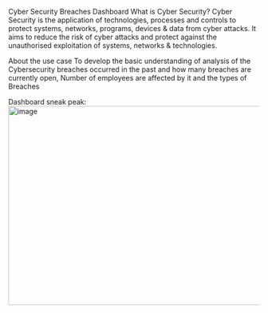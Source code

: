 Cyber Security Breaches Dashboard
What is Cyber Security?
Cyber Security is the application of technologies, processes and controls to protect systems, networks, programs, devices & data from cyber attacks. It aims to reduce the risk of cyber attacks and protect against the unauthorised exploitation of systems, networks & technologies.

About the use case
To develop the basic understanding of analysis of the Cybersecurity breaches occurred in the past and how many breaches are currently open, Number of employees are affected by it and the types of Breaches

Dashboard sneak peak:<img width="738" height="399" alt="image" src="https://github.com/user-attachments/assets/7e2ad2de-3f9c-49d9-8dae-54a9c33bdbee" />
 

